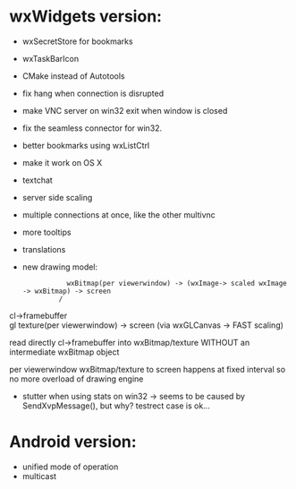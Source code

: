 
# wxWidgets version:
 - wxSecretStore for bookmarks
 - wxTaskBarIcon
 - CMake instead of Autotools
 - fix hang when connection is disrupted
 - make VNC server on win32 exit when window is closed
 - fix the seamless connector for win32.
 - better bookmarks using wxListCtrl
 - make it work on OS X
 - textchat
 - server side scaling
 - multiple connections at once, like the other multivnc
 - more tooltips
 - translations
 - new drawing model:

                  wxBitmap(per viewerwindow) -> (wxImage-> scaled wxImage -> wxBitmap) -> screen
                /
cl->framebuffer
                \
                  gl texture(per viewerwindow) -> screen (via wxGLCanvas -> FAST scaling)
                  
 read directly cl->framebuffer into wxBitmap/texture WITHOUT an intermediate wxBitmap object

 per viewerwindow wxBitmap/texture to screen happens at fixed interval so no more overload of
 drawing engine

 - stutter when using stats on win32 -> seems to be caused by
   SendXvpMessage(), but why? testrect case is ok...
   
   
# Android version:
  - unified mode of operation
  - multicast
  
